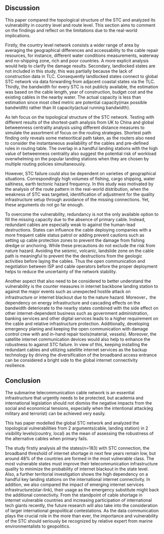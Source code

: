 ## Discussion

This paper compared the topological structure of the STC and analyzed its vulnerability in country level and route level. This section aims to comment on the findings and reflect on the limitations due to the real-world implications.

Firstly, the country level network consists a wider range of area by averaging the geographical differences and accessability to the cable repair resources, for instance, different water conditions measurements, waterway and no-shipping zone, rich and poor countries. A more explicit analysis would help to clarify the damage results. Secondary, landlocked states are not included in this study, this was partially because the lack of construction data in TLC. Consequently landlocked states connect to global STC network via data forwarding from adjacent coastal states via the TLC. Thirdly, the bandwidth for every STC is not publicly available, the estimation was based on the cable length, year of construction, budget cost and the existing cables in the nearby water. The actual capacity is less than estimation since most cited metric are potential capacity(max possible bandwidth) rather than lit capacity(actual running bandwidth).

As teh focus on the topological structure of the STC network. 
Testing with different results of the shortest-path analysis from UK to China and global betweenness centrality analysis using different distance measures to simulate the assortment of focus on the routing strategies. Shortest path finding only reveals some meteoritical path taken, as the routers also need to consider the instantaneous availability of the cables and pre-defined rules in routing table. The overlap in a handful landing stations with the high value of betweenness centrality also suggest the potential risk of workload overwhelming on the popular landing stations when they are chosen by multiple routing policies simultaneously.

However, STC failure could also be dependent on varieties of geographical situations. Correspondingly high volumes of fishing, cargo shipping, water saltiness, earth tectonic hazard frequency. In this study was motivated by the analysis of the route pattern in the real-world distribution, when the weakness of STC was targeted, identification of adjustment for the quality infrastructure setup through avoidance of the missing connections. Yet, these arguments do not go far enough.

To overcome the vulnerability, redundancy is not the only available option to fill the missing capacity due to the absence of primary cable. Instead, redundant cables are especially weak to against the human-lead destructions. States can influence the cable deploying companies with a more frequent cable status patrol or adding prevent cautions such as setting up cable protection zones to prevent the damage from fishing dredge or anchoring. While these precautions do not exclude the risk from nature hazard. Avoiding the seismic, volcanic, landslide zone on the cable path is meaningful to prevent the the destructions from the geologic activities before laying the cables. Thus the open communication and negotiation between ISP and cable operators before the proper deployment helps to reduce the uncertainty of the network stability.

Another aspect that also need to be considered to better understand the vulnerability is the counter measures in internet backbone landing station to against the major events such as unexpected hostile attack on infrastructure or internet blackout due to the nature hazard. Moreover，the dependency on energy infrastructure and cascading effects on the bandwidth deteriorate to the nearby states combined with the side effect on other internet-dependent business such as government administration, banking services and other digital services leads to a higher requirement on the cable and relative infrastructure protection. 
Additionally, developing emergency planing and keeping the open communication with damage control crew with and in-hand repair tools(material, vessels). Moreover, the satellite internet communication devices would also help to enhance the robustness to against STC failure. In view of this, keeping installing the redundant cables and utilizing satellite internet services as the backup technology by driving the diversification of the broadband access entrance can be considered a bright side to the global internet connectivity resilience.

## Conclusion

The submarine telecommunication cable network is an essential infrastructure that urgently needs to be protected, but academia and international legislation should not dismiss the negative impacts from the social and economical tensions, especially when the intentional attack(eg military and terrorist) can be achieved very easily. 

This has paper modelled the global STC network and analyzed the topological vulnerabilities from 2 arguments(cable, landing station) in 2 visibility levels(country, local) as the mean of assessing the robustness of the alternative cables when primary fails. 

The study firstly analysis all the states(n=183) with STC connection, the broadband threshold of internet shortage in next few years remain low, but around 48% of the countries are formed in the most vulnerable class. The most vulnerable states must improve their telecommunication infrastructure quality to minimize the probability of internet blackout in the state level. Also, a further territorial investigation shows the high dependency on a handful key landing stations on the international internet connectivity. In addition, we also compared the impact of emerging internet services infrastructure(star-link), their usage as the emergency substitute might back the additional connectivity. From the standpoint of cable shortage in internet vulnerable countries and increasing participation of international tech giants recently, the future research will also take into the consideration of larger international geopolitical contestations.
As the data communication plays the crucial role in the more than ever, the importance and vulnerability of the STC should seriously be recognized by relative expert from marine environmentalists to geopolitics.